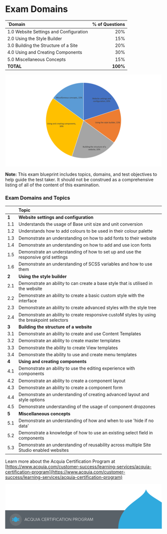 # Exam Domains

| \`Domain | % of Questions |
| :--- | ---: |
| 1.0 Website Settings and Configuration | 20% |
| 2.0 Using the Style Builder | 15% |
| 3.0 Building the Structure of a Site  | 20% |
| 4.0 Using and Creating Components | 30% |
| 5.0 Miscellaneous Concepts | 15% |
| **TOTAL** | **100%** |

![](.gitbook/assets/cohesion-certification-breakup.png)

**Note:** This exam blueprint includes topics, domains, and test objectives to help guide the test taker. It should not be construed as a comprehensive listing of all of the content of this examination.

### Exam Domains and Topics

|  | Topic |
| :--- | :--- |
|  **1** | **Website settings and configuration** |
| 1.1 | Understands the usage of Base unit size and unit conversion |
| 1.2 | Understands how to add colours to be used in their colour palette |
| 1.3 | Demonstrate an understanding on how to add fonts to their website |
| 1.4 | Demonstrate an understanding on how to add and use icon fonts |
| 1.5 | Demonstrate an understanding of how to set up and use the responsive grid settings |
| 1.6 | Demonstrate an understanding of SCSS variables and how to use them |
| **2** | **Using the style builder** |
| 2.1 | Demonstrate an ability to can create a base style that is utilised in the website |
| 2.2 | Demonstrate an ability to create a basic custom style with the interface |
| 2.3 | Demonstrate an ability to create advanced styles with the style tree |
| 2.4 | Demonstrate an ability to create responsive custoM styles by using the breakpoint selectors |
| **3** | **Building the structure of a website** |
| 3.1 | Demonstrate an ability to create and use Content Templates |
| 3.2 | Demonstrate an ability to create master templates |
| 3.3 | Demonstrate the ability to create View templates |
| 3.4 | Demonstrate the ability to use and create menu templates |
| **4** | **Using and creating components** |
| 4.1 | Demonstrate an ability to use the editing experience with components |
| 4.2 | Demonstrate an ability to create a component layout |
| 4.3 | Demonstrate an ability to create a component form |
| 4.4 | Demonstrate an understanding of creating advanced layout and style options |
| 4.5 | Demonstrate understanding of the usage of component dropzones |
| **5** | **Miscellaneous concepts** |
| 5.1 | Demonstrate an understanding of how and when to use 'hide if no data' |
| 5.2 | Demonstrate a knowledge of how to use an existing select field in components |
| 5.3 | Demonstrate an understanding of reusability across multiple Site Studio enabled websites |

Learn more about the Acquia Certification Program at [https://www.acquia.com/customer-success/learning-services/acquia-certification-program](https://www.acquia.com/customer-success/learning-services/acquia-certification-program)

![](.gitbook/assets/cert-program-footer.png)

